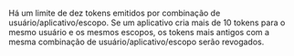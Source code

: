 Há um limite de dez tokens emitidos por combinação de usuário/aplicativo/escopo. Se um aplicativo cria mais de 10 tokens para o mesmo usuário e os mesmos escopos, os tokens mais antigos com a mesma combinação de usuário/aplicativo/escopo serão revogados.
